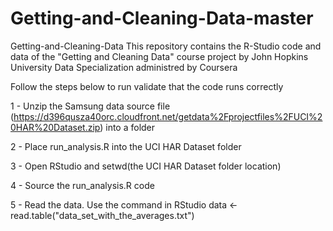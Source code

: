 # Getting-and-Cleaning-Data-master

Getting-and-Cleaning-Data
This repository contains the R-Studio code and data of the "Getting and Cleaning Data" course project by John Hopkins University Data Specialization administred by Coursera

Follow the steps below to run validate that the code runs correctly

1 - Unzip the Samsung data source file (https://d396qusza40orc.cloudfront.net/getdata%2Fprojectfiles%2FUCI%20HAR%20Dataset.zip) into a folder

2 - Place run_analysis.R into the UCI HAR Dataset folder

3 - Open RStudio and setwd(the UCI HAR Dataset folder location)

4 - Source the run_analysis.R code

5 - Read the data. Use the command in RStudio data <- read.table("data_set_with_the_averages.txt")
